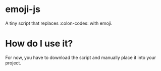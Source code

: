# emoji-js
A tiny script that replaces :colon-codes: with emoji.

# How do I use it?
For now, you have to download the script and manually place it into your project.
